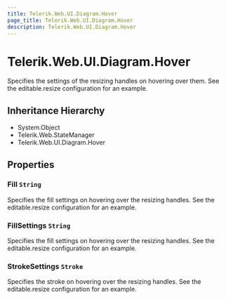 ```yaml
---
title: Telerik.Web.UI.Diagram.Hover
page_title: Telerik.Web.UI.Diagram.Hover
description: Telerik.Web.UI.Diagram.Hover
---
```


# Telerik.Web.UI.Diagram.Hover

Specifies the settings of the resizing handles on hovering over them. See the editable.resize configuration for an example.

## Inheritance Hierarchy

* System.Object
* Telerik.Web.StateManager
* Telerik.Web.UI.Diagram.Hover

## Properties

###  Fill `String`

Specifies the fill settings on hovering over the resizing handles. See the editable.resize configuration for an example.

###  FillSettings `String`

Specifies the fill settings on hovering over the resizing handles. See the editable.resize configuration for an example.

###  StrokeSettings `Stroke`

Specifies the stroke on hovering over the resizing handles. See the editable.resize configuration for an example.

